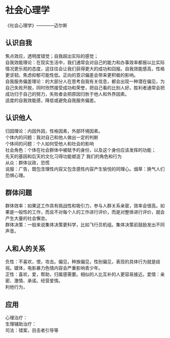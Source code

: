 

# 社会心理学

《社会心理学》————迈尔斯

## 认识自我
焦点效应，透明度错觉；自我超出实际的感觉；  
自我效能理论：在现实生活中，我们通常会对自己的能力和办事效率都报以比实际情况更乐观的态度，这往往会让我们获得更大的成功和回报。自我效能感高，性格更坚韧。焦虑抑郁可能性低。正向的意识偏差会带来更积极的影响。  
自我服务偏差理论：的大部分人在思考自我有关信息，都会出现一种潜在偏见，为自己失败开脱，同时欣然接受成功和荣誉，把自己看的比别人好。胜利者通常会把成功归于自己的努力，失败者会把原因归咎于他人和外界因素。  
适度的自我效能感，降低或避免自我服务偏差。  


## 认识他人
归因理论：内因外因，性格因素，外部环境因素。  
个体内的问题：我对自己和他人做出一定的判断  
个体间的问题：个人如何受他人和社会的影响  
社会角色：个体在社会群体中被赋予的身份，以及这个身份应该发挥的功能；  
先天的基因和后天的文化习得功能塑造了 我们的角色和行为  
从众：群体议政，恐慌  
说服：广告，既包含理性内容又包含感性内容产生愉悦的同理心。烟草：换气人们恐惧心理。  


## 群体问题
群体效率：如果这工作具有挑战性和吸引力，参与人群关系亲密，效率会很高。如果是一般性的工作，而且不对每个人的工作进行评价，而是对整体进行评价，就会产生大量的社会懈怠。  
群体决策：一般来说集体决策更科学，比如飞行员机组。集体决策前鼓励发出不同声音。  


## 人和人的关系
负性：不喜欢，恨，攻击。偏见，种族偏见，性别偏见，表现的具体行为就是歧视。媒体，电影暴力色情内容会严重影响青少年。  
正性：喜欢，爱，帮助，归属感需要。相似的人比互补的人更容易接近。爱情：亲密、激情、承诺。经营爱情。  
利他行为，  

## 应用
心理治疗：  
生理辅助治疗：  
司法：错案，目击者引导等  
